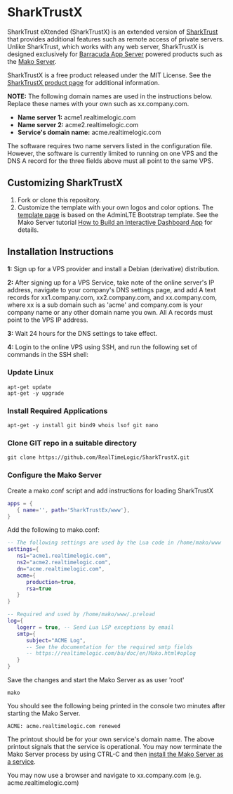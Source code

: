 # SharkTrustX

SharkTrust eXtended (SharkTrustX) is an extended version of [SharkTrust](https://github.com/RealTimeLogic/SharkTrust) that provides additional features such as remote access of private servers. Unlike SharkTrust, which works with any web server, SharkTrustX is designed exclusively for [Barracuda App Server](https://realtimelogic.com/products/barracuda-application-server/) powered products such as the [Mako Server](https://makoserver.net/).

SharkTrustX is a free product released under the MIT License. See the [SharkTrustX product page](https://realtimelogic.com/products/SharkTrustX/) for additional information.

**NOTE:** The following domain names are used in the instructions below. Replace these names with your own such as xx.company.com.

* **Name server 1:** acme1.realtimelogic.com
* **Name server 2:** acme2.realtimelogic.com
* **Service's domain name:** acme.realtimelogic.com

The software requires two name servers listed in the configuration file. However, the software is currently limited to running on one VPS and the DNS A record for the three fields above must all point to the same VPS.

## Customizing SharkTrustX

1. Fork or clone this repository.
2. Customize the template with your own logos and color options. The [template page](www/.lua/www/template.lsp) is based on the  AdminLTE Bootstrap template. See the Mako Server tutorial [How to Build an Interactive Dashboard App](https://makoserver.net/articles/How-to-Build-an-Interactive-Dashboard-App) for details.


## Installation Instructions

**1:** Sign up for a VPS provider and install a Debian (derivative) distribution.

**2:** After signing up for a VPS Service, take note of the online server's IP address, navigate to your company's DNS settings page, and add A text records for xx1.company.com, xx2.company.com, and xx.company.com, where xx is a sub domain such as 'acme' and company.com is your company name or any other domain name you own. All A records must point to the VPS IP address.

**3:** Wait 24 hours for the DNS settings to take effect.

**4:** Login to the online VPS using SSH, and run the following set of commands in the SSH shell:

### Update Linux
```console
apt-get update
apt-get -y upgrade
```

### Install Required Applications
```console
apt-get -y install git bind9 whois lsof git nano
```

### Clone GIT repo in a suitable directory
```console
git clone https://github.com/RealTimeLogic/SharkTrustX.git
```

### Configure the Mako Server

Create a mako.conf script and add instructions for loading SharkTrustX

```lua
apps = {
   { name='', path='SharkTrustEx/www'},
}
```

Add the following to mako.conf:


```lua
-- The following settings are used by the Lua code in /home/mako/www
settings={
   ns1="acme1.realtimelogic.com",
   ns2="acme2.realtimelogic.com",
   dn="acme.realtimelogic.com",
   acme={
      production=true,
      rsa=true
   }
}

-- Required and used by /home/mako/www/.preload
log={
   logerr = true, -- Send Lua LSP exceptions by email
   smtp={
      subject="ACME Log",
      -- See the documentation for the required smtp fields
      -- https://realtimelogic.com/ba/doc/en/Mako.html#oplog
   }
}
```
Save the changes and start the Mako Server as as user 'root'

```console
mako
```
You should see the following being printed in the console two minutes after starting the Mako Server.

```console
ACME: acme.realtimelogic.com renewed
```
The printout should be for your own service's domain name. The above printout signals that the service is operational. You may now terminate the Mako Server process by using CTRL-C and then [install the Mako Server as a service](https://makoserver.net/articles/Installing-Mako-Server-as-a-Service-on-Linux).

You may now use a browser and navigate to xx.company.com (e.g. acme.realtimelogic.com)
